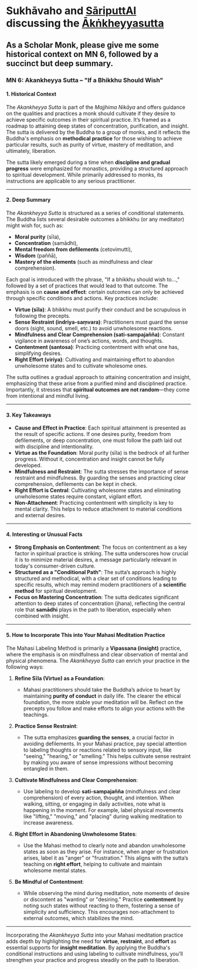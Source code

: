# Sukhāvaho and [SāriputtAI](https://chatgpt.com/g/g-p25UYT2UR-sariputtai) discussing the [Ākṅkheyyasutta](https://suttacentral.net/mn6/en/sujato?lang=en&layout=linebyline&reference=none&notes=asterisk&highlight=false&script=latin)

## As a Scholar Monk, please give me some historical context on MN 6, followed by a succinct but deep summary.

### **MN 6: Akankheyya Sutta – "If a Bhikkhu Should Wish"**

#### 1. **Historical Context**
The *Akankheyya Sutta* is part of the *Majjhima Nikāya* and offers guidance on the qualities and practices a monk should cultivate if they desire to achieve specific outcomes in their spiritual practice. It’s framed as a roadmap to attaining deep states of concentration, purification, and insight. The sutta is delivered by the Buddha to a group of monks, and it reflects the Buddha's emphasis on **methodical practice** for those wishing to achieve particular results, such as purity of virtue, mastery of meditation, and ultimately, liberation.

The sutta likely emerged during a time when **discipline and gradual progress** were emphasized for monastics, providing a structured approach to spiritual development. While primarily addressed to monks, its instructions are applicable to any serious practitioner.

---

#### 2. **Deep Summary**
The *Akankheyya Sutta* is structured as a series of conditional statements. The Buddha lists several desirable outcomes a bhikkhu (or any meditator) might wish for, such as:
- **Moral purity** (sīla),
- **Concentration** (samādhi),
- **Mental freedom from defilements** (cetovimutti),
- **Wisdom** (paññā),
- **Mastery of the elements** (such as mindfulness and clear comprehension).

Each goal is introduced with the phrase, "If a bhikkhu should wish to...," followed by a set of practices that would lead to that outcome. The emphasis is on **cause and effect**: certain outcomes can only be achieved through specific conditions and actions. Key practices include:
- **Virtue (sīla)**: A bhikkhu must purify their conduct and be scrupulous in following the precepts.
- **Sense Restraint (indriya-saṃvara)**: Practitioners must guard the sense doors (sight, sound, smell, etc.) to avoid unwholesome reactions.
- **Mindfulness and Clear Comprehension (sati-sampajañña)**: Constant vigilance in awareness of one’s actions, words, and thoughts.
- **Contentment (santosa)**: Practicing contentment with what one has, simplifying desires.
- **Right Effort (viriya)**: Cultivating and maintaining effort to abandon unwholesome states and to cultivate wholesome ones.

The sutta outlines a gradual approach to attaining concentration and insight, emphasizing that these arise from a purified mind and disciplined practice. Importantly, it stresses that **spiritual outcomes are not random**—they come from intentional and mindful living.

---

#### 3. **Key Takeaways**
- **Cause and Effect in Practice**: Each spiritual attainment is presented as the result of specific actions. If one desires purity, freedom from defilements, or deep concentration, one must follow the path laid out with discipline and intentionality.
- **Virtue as the Foundation**: Moral purity (sīla) is the bedrock of all further progress. Without it, concentration and insight cannot be fully developed.
- **Mindfulness and Restraint**: The sutta stresses the importance of sense restraint and mindfulness. By guarding the senses and practicing clear comprehension, defilements can be kept in check.
- **Right Effort is Central**: Cultivating wholesome states and eliminating unwholesome states require constant, vigilant effort.
- **Non-Attachment**: Practicing contentment with simplicity is key to mental clarity. This helps to reduce attachment to material conditions and external desires.

---

#### 4. **Interesting or Unusual Facts**
- **Strong Emphasis on Contentment**: The focus on contentment as a key factor in spiritual practice is striking. The sutta underscores how crucial it is to minimize material desires, a message particularly relevant in today's consumer-driven culture.
- **Structured as a "Conditional Path"**: The sutta’s approach is highly structured and methodical, with a clear set of conditions leading to specific results, which may remind modern practitioners of a **scientific method** for spiritual development.
- **Focus on Mastering Concentration**: The sutta dedicates significant attention to deep states of concentration (jhana), reflecting the central role that **samādhi** plays in the path to liberation, especially when combined with insight.

---

#### 5. **How to Incorporate This into Your Mahasi Meditation Practice**
The Mahasi Labeling Method is primarily a **Vipassana (insight)** practice, where the emphasis is on mindfulness and clear observation of mental and physical phenomena. The *Akankheyya Sutta* can enrich your practice in the following ways:

1. **Refine Sīla (Virtue) as a Foundation**:
   - Mahasi practitioners should take the Buddha’s advice to heart by maintaining **purity of conduct** in daily life. The clearer the ethical foundation, the more stable your meditation will be. Reflect on the precepts you follow and make efforts to align your actions with the teachings.
   
2. **Practice Sense Restraint**:
   - The sutta emphasizes **guarding the senses**, a crucial factor in avoiding defilements. In your Mahasi practice, pay special attention to labeling thoughts or reactions related to sensory input, like "seeing," "hearing," or "smelling." This helps cultivate sense restraint by making you aware of sense impressions without becoming entangled in them.

3. **Cultivate Mindfulness and Clear Comprehension**:
   - Use labeling to develop **sati-sampajañña** (mindfulness and clear comprehension) of every action, thought, and intention. When walking, sitting, or engaging in daily activities, note what is happening in the moment. For example, label physical movements like "lifting," "moving," and "placing" during walking meditation to increase awareness.
   
4. **Right Effort in Abandoning Unwholesome States**:
   - Use the Mahasi method to clearly note and abandon unwholesome states as soon as they arise. For instance, when anger or frustration arises, label it as "anger" or "frustration." This aligns with the sutta’s teaching on **right effort**, helping to cultivate and maintain wholesome mental states.

5. **Be Mindful of Contentment**:
   - While observing the mind during meditation, note moments of desire or discontent as "wanting" or "desiring." Practice **contentment** by noting such states without reacting to them, fostering a sense of simplicity and sufficiency. This encourages non-attachment to external outcomes, which stabilizes the mind.

---

Incorporating the *Akankheyya Sutta* into your Mahasi meditation practice adds depth by highlighting the need for **virtue**, **restraint**, and **effort** as essential supports for **insight meditation**. By applying the Buddha's conditional instructions and using labeling to cultivate mindfulness, you'll strengthen your practice and progress steadily on the path to liberation.

